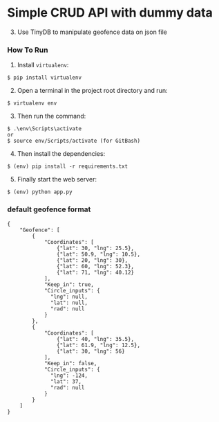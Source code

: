 # Simple CRUD API with dummy data

3. Use TinyDB to manipulate geofence data on json file 

### How To Run
1. Install `virtualenv`:
```
$ pip install virtualenv
```

2. Open a terminal in the project root directory and run:
```
$ virtualenv env
```

3. Then run the command:
```
$ .\env\Scripts\activate
or
$ source env/Scripts/activate (for GitBash)
```

4. Then install the dependencies:
```
$ (env) pip install -r requirements.txt
```

5. Finally start the web server:
```
$ (env) python app.py
```

### default geofence format
```
{
    "Geofence": [
        {
            "Coordinates": [
                {"lat": 30, "lng": 25.5},
                {"lat": 50.9, "lng": 10.5},
                {"lat": 20, "lng": 30},
                {"lat": 60, "lng": 52.3},
                {"lat": 71, "lng": 40.12}
            ],
            "Keep_in": true,
            "Circle_inputs": {
              "lng": null,
              "lat": null,
              "rad": null
            }
        },
        {
            "Coordinates": [
                {"lat": 40, "lng": 35.5},
                {"lat": 61.9, "lng": 12.5},
                {"lat": 30, "lng": 56}
            ],
            "Keep_in": false,
            "Circle_inputs": {
              "lng": -124,
              "lat": 37,
              "rad": null
            }
        }
    ]
}

```